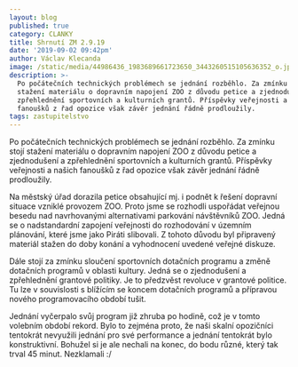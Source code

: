 ```yaml
---
layout: blog
published: true
category: CLANKY
title: Shrnutí ZM 2.9.19
date: '2019-09-02 09:42pm'
author: Václav Klecanda
image: /static/media/44986436_1983689661723650_3443260515105636352_o.jpg
description: >-
  Po počátečních technických problémech se jednání rozběhlo. Za zmínku stojí
  stažení materiálu o dopravním napojení ZOO z důvodu petice a zjednodušení a
  zpřehlednění sportovních a kulturních grantů. Příspěvky veřejnosti a našich
  fanoušků z řad opozice však závěr jednání řádně prodloužily.
tags: zastupitelstvo
---
```

Po počátečních technických problémech se jednání rozběhlo. Za zmínku stojí stažení materiálu o dopravním napojení ZOO z důvodu petice a zjednodušení a zpřehlednění sportovních a kulturních grantů. Příspěvky veřejnosti a našich fanoušků z řad opozice však  závěr jednání řádně prodloužily.

Na městský úřad dorazila petice obsahující mj. i podnět k řešení dopravní situace vzniklé provozem ZOO. Proto jsme se rozhodli uspořádat veřejnou besedu nad navrhovanými alternativami parkování návštěvníků ZOO. Jedná se o nadstandardní zapojení veřejnosti do rozhodování v územním plánování, které jsme jako Piráti slibovali. Z tohoto důvodu byl připravený materiál stažen do doby konání a vyhodnocení uvedené veřejné diskuze.

Dále stojí za zmínku sloučení sportovních dotačních programu a změně dotačních programů v oblasti kultury. Jedná se o zjednodušení a zpřehlednění grantové politiky. Je to předzvěst revoluce v grantové politice. Tu lze v souvislosti s blížícím se koncem dotačních programů a přípravou nového programovacího období tušit.

Jednání vyčerpalo svůj program již zhruba po hodině, což je v tomto volebním období rekord. Bylo to zejména proto, že naši skalní opozičníci tentokrát nevyužili jednání pro své performance a jednání tentokrát bylo konstruktivní. Bohužel si je ale nechali na konec, do bodu různé, který tak trval 45 minut. Nezklamali :/
